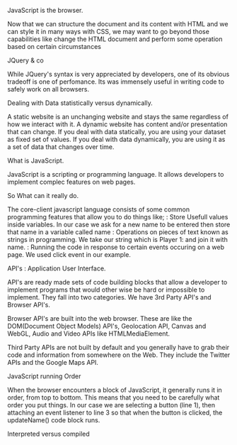 JavaScript is the browser.

Now that we can structure the document and its content with HTML and we can style it in many ways with CSS, we may want to go beyond those capabilities like change the HTML document and perform some operation based on certain circumstances

JQuery & co

While JQuery's syntax is very appreciated by developers, one of its obvious tradeoff is one of perfomance. Its was immensely useful in writing code to safely work on all browsers.

Dealing with Data statistically versus dynamically.

A static website is an unchanging website and stays the same regardless of how we interact with it. A dynamic website has content and/or presentation that can change. If you deal with data statically, you are using your dataset as fixed set of values. If you deal with data dynamically, you are using it as a set of data that changes over time.

What is JavaScript.

JavaScript is a scripting or programming language. It allows developers to implement complec features on web pages.

So What can it really do.

The core-client javascript language consists of some common programming features that allow you to do things like;
 : Store Usefull values inside variables. In our case we ask for a new name to be entered then store that name in a variable called name
 : Operations on pieces of text known as strings in programming. We take our string which is Player 1: and join it with name.
 : Running the code in response to certain events occuring on a web page. We used click event in our example. 

 API's : Application User Interface.

 API's are ready made sets of code building blocks that allow a developer to implement programs that would other wise be hard or impossible to implement. They fall into two categories. We have 3rd Party API's and Browser API's.

 Browser API's are built into the web browser. These are like the DOM(Document Object Models) API's, Geolocation API, Canvas and WebGL, Audio and Video APIs like HTMLMediaElement.

 Third Party APIs are not built by default and you generally have to grab their code and information from somewhere on the Web. They include the Twitter APIs and the Google Maps API.


 JavaScript running Order

 When the browser encounters a block of JavaScript, it generally runs it in order, from top to bottom. This means that you need to be carefully what order you put things. In our case we are selecting a button (line 1), then attaching an event listener to line 3 so that when the button is clicked, the updateName() code block runs.

 Interpreted versus compiled 